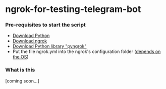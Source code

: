 # ngrok-for-testing-telegram-bot
### Pre-requisites to start the script
- [Download Python](https://www.python.org/downloads/)
- [Download ngrok](https://ngrok.com/download)
- [Download Python library "pyngrok"](https://pypi.org/project/pyngrok/)
- Put the file ngrok.yml into the ngrok's configuration folder ([depends on the OS](https://ngrok.com/docs/agent/config/))

### What is this
\[coming soon...]
